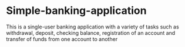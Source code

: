 # Simple-banking-application
This is a single-user banking application with a variety of tasks such as withdrawal, deposit, checking balance, registration of an account and transfer of funds from one account to another
